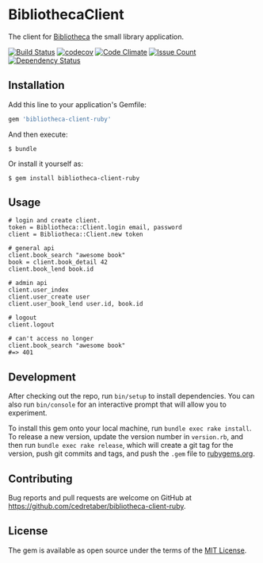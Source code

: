 # BibliothecaClient

The client for [Bibliotheca](https://github.com/cedretaber/bibliotheca) the small library application.

[![Build Status](https://travis-ci.org/cedretaber/bibliotheca-client-ruby.svg?branch=master)](https://travis-ci.org/cedretaber/bibliotheca-client-ruby)
[![codecov](https://codecov.io/gh/cedretaber/bibliotheca-client-ruby/branch/master/graph/badge.svg)](https://codecov.io/gh/cedretaber/bibliotheca-client-ruby)
[![Code Climate](https://codeclimate.com/github/cedretaber/bibliotheca-client-ruby/badges/gpa.svg)](https://codeclimate.com/github/cedretaber/bibliotheca-client-ruby)
[![Issue Count](https://codeclimate.com/github/cedretaber/bibliotheca-client-ruby/badges/issue_count.svg)](https://codeclimate.com/github/cedretaber/bibliotheca-client-ruby)
[![Dependency Status](https://gemnasium.com/badges/github.com/cedretaber/bibliotheca-client-ruby.svg)](https://gemnasium.com/github.com/cedretaber/bibliotheca-client-ruby)

## Installation

Add this line to your application's Gemfile:

```ruby
gem 'bibliotheca-client-ruby'
```

And then execute:

    $ bundle

Or install it yourself as:

    $ gem install bibliotheca-client-ruby

## Usage

```
# login and create client.
token = Bibliotheca::Client.login email, password
client = Bibliotheca::Client.new token

# general api
client.book_search "awesome book"
book = client.book_detail 42
client.book_lend book.id

# admin api
client.user_index
client.user_create user
client.user_book_lend user.id, book.id

# logout
client.logout

# can't access no longer
client.book_search "awesome book"
#=> 401
```

## Development

After checking out the repo, run `bin/setup` to install dependencies. You can also run `bin/console` for an interactive prompt that will allow you to experiment.

To install this gem onto your local machine, run `bundle exec rake install`. To release a new version, update the version number in `version.rb`, and then run `bundle exec rake release`, which will create a git tag for the version, push git commits and tags, and push the `.gem` file to [rubygems.org](https://rubygems.org).

## Contributing

Bug reports and pull requests are welcome on GitHub at https://github.com/cedretaber/bibliotheca-client-ruby.


## License

The gem is available as open source under the terms of the [MIT License](http://opensource.org/licenses/MIT).

